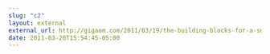 ```yaml
---
slug: "c2"
layout: external
external_url: http://gigaom.com/2011/03/19/the-building-blocks-for-a-successful-api-strategy/?utm=wynn
date: 2011-03-20T15:54:45-05:00
---
```

